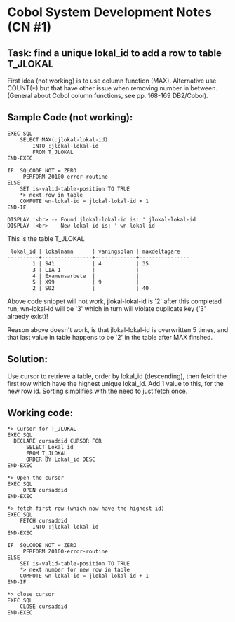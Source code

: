 # Cobol System Development Notes (CN #1)

## Task: find a unique lokal_id to add a row to table T_JLOKAL

First idea (not working) is to use column function (MAX). Alternative use
COUNT(*) but that have other issue when removing number in between.
(General about Cobol column functions, see pp. 168-169 DB2/Cobol).

## Sample Code (not working):

```
EXEC SQL 
    SELECT MAX(:jlokal-lokal-id)
        INTO :jlokal-lokal-id
        FROM T_JLOKAL
END-EXEC

IF  SQLCODE NOT = ZERO
     PERFORM Z0100-error-routine
ELSE
    SET is-valid-table-position TO TRUE
    *> next row in table
    COMPUTE wn-lokal-id = jlokal-lokal-id + 1             
END-IF

DISPLAY '<br> -- Found jlokal-lokal-id is: ' jlokal-lokal-id
DISPLAY '<br> -- New lokal-id is: ' wn-lokal-id
```

This is the table T_JLOKAL

```           
 lokal_id | lokalnamn      | vaningsplan | maxdeltagare               
----------+----------------+-------------+----------------
        1 | S41            | 4           | 35                                      
        3 | LIA 1          |             | 
        4 | Examensarbete  |             | 
        5 | X99            | 9           |                                         
        2 | S02            |             | 40
```

Above code snippet will not work, jlokal-lokal-id is '2' after this completed run,
wn-lokal-id will be '3' which in turn will violate duplicate key ('3' alraedy exist)!

Reason above doesn't work, is that jlokal-lokal-id is overwritten 5 times,
and that last value in table happens to be '2' in the table after MAX finshed.

## Solution:

Use cursor to retrieve a table, order by lokal_id (descending), then
fetch the first row which have the highest unique lokal_id. Add 1 value to this,
for the new row id. Sorting simplifies with the need to just fetch once.

## Working code:

```
*> Cursor for T_JLOKAL
EXEC SQL
  DECLARE cursaddid CURSOR FOR
      SELECT Lokal_id
      FROM T_JLOKAL
      ORDER BY Lokal_id DESC
END-EXEC   

*> Open the cursor
EXEC SQL
     OPEN cursaddid
END-EXEC

*> fetch first row (which now have the highest id)
EXEC SQL
    FETCH cursaddid
        INTO :jlokal-lokal-id
END-EXEC       

IF  SQLCODE NOT = ZERO
     PERFORM Z0100-error-routine
ELSE
    SET is-valid-table-position TO TRUE
    *> next number for new row in table
    COMPUTE wn-lokal-id = jlokal-lokal-id + 1             
END-IF

*> close cursor
EXEC SQL 
    CLOSE cursaddid 
END-EXEC
```
